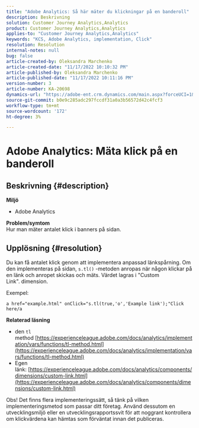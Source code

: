 ```yaml
---
title: "Adobe Analytics: Så här mäter du klickningar på en banderoll"
description: Beskrivning
solution: Customer Journey Analytics,Analytics
product: Customer Journey Analytics,Analytics
applies-to: "Customer Journey Analytics,Analytics"
keywords: "KCS, Adobe Analytics, implementation, Click"
resolution: Resolution
internal-notes: null
bug: false
article-created-by: Oleksandra Marchenko
article-created-date: "11/17/2022 10:10:32 PM"
article-published-by: Oleksandra Marchenko
article-published-date: "11/17/2022 10:11:16 PM"
version-number: 3
article-number: KA-20698
dynamics-url: "https://adobe-ent.crm.dynamics.com/main.aspx?forceUCI=1&pagetype=entityrecord&etn=knowledgearticle&id=440712a1-c466-ed11-9561-6045bd006b25"
source-git-commit: b0e9c285adc297fccdf31a0a3b56572d42c4fcf3
workflow-type: tm+mt
source-wordcount: '172'
ht-degree: 3%

---
```


# Adobe Analytics: Mäta klick på en banderoll

## Beskrivning {#description}

<b>Miljö</b>
- Adobe Analytics

<b>Problem/symtom </b><br>Hur man mäter antalet klick i banners på sidan.

## Upplösning {#resolution}


Du kan få antalet klick genom att implementera anpassad länkspårning. Om den implementeras på sidan, `s.tl()` -metoden anropas när någon klickar på en länk och anropet skickas och mäts. Värdet lagras i &quot;Custom Link&quot;. dimension.

Exempel:


```
a href="example.html" onClick="s.tl(true,'o','Example link');"Click here/a
```


<b>Relaterad läsning</b>

- den `tl` method [https://experienceleague.adobe.com/docs/analytics/implementation/vars/functions/tl-method.html](https://experienceleague.adobe.com/docs/analytics/implementation/vars/functions/tl-method.html)
- Egen länk: [https://experienceleague.adobe.com/docs/analytics/components/dimensions/custom-link.html](https://experienceleague.adobe.com/docs/analytics/components/dimensions/custom-link.html)


Obs! Det finns flera implementeringssätt, så tänk på vilken implementeringsmetod som passar ditt företag. Använd dessutom en utvecklingsmiljö eller en utvecklingsrapportssvit för att noggrant kontrollera om klickvärdena kan hämtas som förväntat innan det publiceras.
